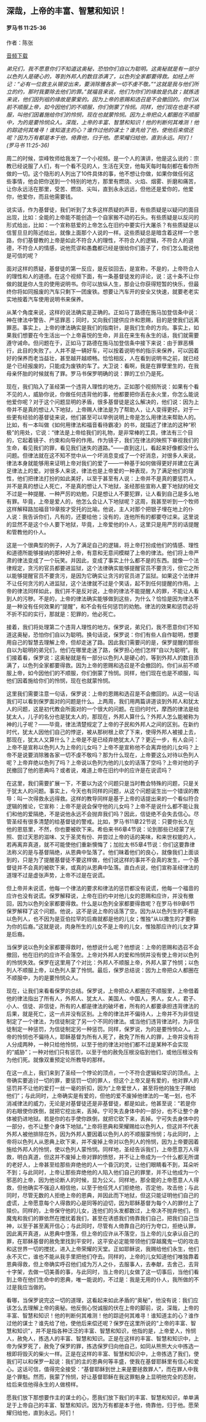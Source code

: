﻿## 深哉，上帝的丰富、智慧和知识！

#### 罗马书 11:25-36

作者：陈张

[音频下载](https://link.jscdn.cn/1drv/aHR0cHM6Ly8xZHJ2Lm1zL3UvcyFBaW5LWUhaYVJhLW5sbGE4dDBXZ3gwWGlNMzRuP2U9OXE3bU5Y.mp3)  

*弟兄们，我不愿意你们不知道这奥秘，恐怕你们自以为聪明。这奥秘就是有一部分以色列人是硬心的，等到外邦人的数目添满了，以色列全家都要得救。如经上所记：“必有一位救主从锡安出来，要消除雅各家一切不虔不敬。”“这就是我与他们所立的约，那时我要除去他们的罪。”就福音来说，他们为你们的缘故是仇敌；就拣选来说，他们因列祖的缘故是蒙爱的。因为上帝的恩赐和选召是不会撤回的。你们从前不顺服上帝，如今因他们的不顺服，你们倒蒙了怜悯。同样，他们现在也是不顺服，叫他们因着施给你们的怜悯，现在也就蒙怜悯。因为上帝把众人都圈在不顺服中，为的是要怜悯众人。深哉，上帝的丰富、智慧和知识！他的判断何其难测！他的踪迹何其难寻！谁知道主的心？谁作过他的谋士？谁先给了他，使他后来偿还呢？因为万有都是本于他，倚靠他，归于他。愿荣耀归给他，直到永远。阿们！(罗马书 11:25-36)*

周二的时候，崇峰牧师给我发了一个小视频。是一个人的演讲，他是这么说的：宗教已经说服了人们，有一个看不见的人，生活在天空，他每天每时每刻都在看你所做的一切。这个隐形的人列出了10件具体的事，他不想让你做，如果你做任何这些事情，他会把你送到一个特别的地方，那里有燃烧、火焰、烟雾、折磨和痛苦，让你永远活在那里，受苦、燃烧、尖叫，直到永永远远，但他还是爱你的，他爱你，他爱你，而且他需要钱。

说实话，作为基督徒，我们听到了太多这样质疑的声音，有些质疑是以疑问的面目出现，比如：全能的上帝能不能创造一个自家搬不动的石头。有些质疑是以反问的形式给出，比如：一个宣称慈爱的上帝怎么在旧约中要实行大屠杀？有些质疑是以信誓旦旦的陈述给出，就像上面那个人说的一样。这些质疑总是暗含着这样一个思路，你们基督教的上帝是如此不符合人的理性，不符合人的逻辑，不符合人的道德，不符合人的情感，说他荒谬和愚蠢都已经是很给你们面子了，你们怎么能说他是可信的呢？

面对这样的质疑，基督徒的第一反应，是反驳回去，是宣称，不是的，上帝符合人的理性和人的道德。在这个视频下面，有一条基督徒发的评论，说：这十条不让你做的就是你人生的使用说明书。你可以放纵人生，那会让你获得短暂的快乐，但最终你将如同报废的汽车只剩下一团废铁。想要让汽车开的安全又快速，就要老老实实地按着汽车使用说明书来保养。

从某个角度来说，这样的说法确实是正确的。正如马丁路德在施马加登信条中说：神在律法中警告、严惩罪恶；同时，又向我们提供应许和恩赐，目的是使我们远离罪恶。事实上，上帝的律法确实是我们的指南针，是我们生命的方向。事实上，如果我们想要在今生活出一个上帝喜悦的生命，并且在来生有永生的话，我们就需要遵守诫命。但问题在于，正如马丁路德在施马加登信条中接下来说：由于罪恶横行，此目的失败了。人并不是一辆好车，可以按着说明书的指示来保养，可以因着好的保养而老当益壮，甚至越开越顺畅。恰恰相反，人在看到说明书之前，就已经是个已经报废的，只能成为废铁的车了。大卫说：看啊，我是在罪孽里生的，在我母亲怀胎的时候就有了罪。罗马书保罗明确的说：罪的工价乃是死。

现在，我们陷入了圣经第一个违背人理性的地方。正如那个视频所说：如果有个看不见的人，威胁你说，你做任何违背他的事，他都要把你丢在永火里，你怎么能说他爱你呢？对于这个问题显明的矛盾，很多基督徒是这么解决的，他们说：因为上帝并不是真的想让人下地狱，上帝赐人律法是为了帮助人，让人变得更好。对于一些更有经验的基督徒来说，他们甚至可以举例说明上帝是怎么用律法来帮助人的。比如，有一本叫做《如何用律法和福音看待霸凌》的书，就描述了律法的这种“积极”的用处，它说：“律法是上帝给我们的礼物，是非常棒的工具，律法有三个目的，它起着镜子、约束和向导的作用。作为镜子，我们在律法的映照下审视我们的生命，看见我们的罪，看见我们迷失的道路。”——直到这儿，看起来好像都没什么问题。但律法就在这不知不觉中从一个坏消息变成了一个好消息，对很多人来说，律法本身就能够用来证明上帝对我们的爱了——一种基于如何做得更好并建立在满足律法上的爱。对很多人来说，律法也是上帝爱的一种表现，为了满足他们的理性，他们把律法打扮的如此美好，以至于甚至有人说：上帝并不是真的要惩罚人，并不是真的想让人死亡，不是真的想让人下地狱，圣经那些宣称人要下地狱的经文不过是一种提醒、一种严厉的劝勉，只是想让人不要犯罪，让人看到自己是多么地有罪。毕竟，上帝是爱人的，他怎么会让人下地狱呢？这周，我甚至听到一个牧师这样解释路加福音19章按才受托的比喻。他说，主人对那个把银子埋在地上的仆人说：我告诉你们，凡有的，还要给他；没有的，连他所有的都要夺过来。这里说的显然不是这个仆人要下地狱，毕竟，上帝爱他的仆人，这里只是用严厉的话提醒和管教他的仆人。

这是一个很典型的例子，人为了满足自己的逻辑，将上帝打扮成他们的情感、理性和道德所能够接纳的那种好上帝，有意和无意间模糊了上帝的律法。他们将上帝严肃的律法变成了一个玩笑。并因此，变成了事实上什么都不是的东西。就像一个法律规定，贪污的官员都要进监狱，这个法律确实能够提醒官员不要贪污，但它之所以能够提醒官员不要贪污，是因为它确实让贪污的官员进了监狱。如果这个法律并不让任何贪污的人进监狱，这个法律就不过是个笑话，起不到任何提醒的作用。上帝的律法同样如此，我们并不是反对说，上帝的律法不能提醒人的罪，不能让人看到人的污秽。不是的，上帝的律法确实能够做到这些，为什么？恰恰是因为律法不是一种没有任何效果的“提醒”，和不会有任何惩罚的劝勉。律法的效果和惩罚必将不折不扣的实行，那就是：犯罪的，他必死亡。

接着，我们将处理第二个违背人理性的地方。保罗说，弟兄们，我不愿意你们不知道这奥秘，恐怕你们自以为聪明。换句话说，保罗说：你们有些人自作聪明，想要用自己的智慧去理解上帝，但却走迷了路。因此我们需要问的是，保罗提醒的那些自以为聪明的弟兄们，他们在哪里走迷了路，保罗担心他们怎样“自以为聪明”。我们接着看，保罗说：这奥秘就是有一部分以色列人是硬心的，等到外邦人的数目添满了，以色列全家都要得救。因为上帝的恩赐和选召是不会撤回的。你们从前不顺服上帝，如今因他们的不顺服，你们倒蒙了怜悯。同样，他们现在也是不顺服，叫他们因着施给你们的怜悯，现在也就蒙怜悯。

这里我们需要注意一句话，保罗说：上帝的恩赐和选召是不会撤回的。从这一句话我们可以看到保罗面对的问题是什么。上两周，我们用两篇讲道谈到外邦人和犹太人的问题，这是初代教会所面对的一个很大的问题。在旧约时代，摩西的律法是给犹太人，儿子的名分也是犹太人的，那现在，外邦人算什么？外邦人怎么能被称为神的儿子呢？——毕竟，律法清楚规定了上帝的子民和外邦人之间的区别。在新约时代，犹太人因他们自己的悖逆，被从那树根上砍了下来，使得外邦人被接上去，那现在，犹太人又算什么？上帝是不是已经弃绝犹太人了？更近一步，有人会问：上帝不是宣称以色列人为上帝的儿女吗？上帝不是宣称他不会离弃他的儿女吗？上帝不是说要消除雅各家一切不虔不敬吗？那为什么现在，上帝要这么对待以色列人呢？上帝弃绝以色列了吗？上帝说以色列为他的儿女的话落了空吗？上帝对他的子民撤回了他的恩典吗？或者说，难道上帝在旧约中的应许是在说谎吗？

在这里，我们需要扩展一下，不要以为这个问题只是当时教会特殊的问题，只是关于犹太人的问题。事实上，今天也有同样的问题，从这个问题诞生出一个错误的教导：叫一次得救永远得救。这样的教导同样是基于上帝的话提出来的一个看似符合逻辑的推论，它宣称：上帝不是说会保守他的儿女吗？上帝不是说什么都不能让我们和他的爱隔绝，不是说他永远不会抛弃我们吗？因此，信徒绝不会失去信心。尽管圣经有很多清楚的给基督徒的警戒。比如，罗马书11章22节说：只要你长久在他的恩慈里，不然，你也要被砍下来。希伯来书6章4节说：论到那些已经蒙了光照、尝过天恩的滋味、又于圣灵有份、并尝过上帝的话的美味，和来世权能的人，若再离弃真道，就不可能使他们重新懊悔了；加拉太书5章4节说：你们这要靠律法称义的是与基督隔绝，从恩典中坠落了。他们昧着他们的良心，就像我们上面谈到的，只是为了提醒基督徒不要这样做，他们说这样的事并不会真的发生，一个基督徒并不会真的被砍下来，或真的从恩典中坠落。直白点说，他们宣称圣经律法的道理不过是虚张声势，上帝不过是在说谎。

但上帝并未说谎，他每一个律法的要求和律法的惩罚都没有说谎，他每一个福音的应许也没有说谎。保罗解释说，上帝在旧约中对他儿女的恩赐和应许，并没有撤回，因为以色列全家都要得救。什么是以色列全家都要得救呢？在罗马书9章6节保罗解释了这个问题。他说，这不是说上帝的话落了空。因为从以色列生的不都是以色列人，也不因为是亚伯拉罕的后裔就都是他的儿女；惟独“从以撒生的才要称为你的后裔。”这就是说，肉身所生的儿女不是上帝的儿女，惟独那应许的儿女才算是后裔。

当保罗说以色列全家都要得救时，他想说什么呢？他想说：上帝的恩赐和选召不会撤回，他在旧约的应许不会落空。上帝对外邦人的爱和怜悯并没有使上帝对以色列的怜悯失效。保罗在这里用了个对比：外邦人不顺服上帝，外邦人蒙了怜悯；以色列人不顺服上帝，以色列人蒙了怜悯。最后，保罗总结说：因为上帝把众人都圈在不顺服中，为的是要怜悯众人。

现在，让我们来看看保罗的总结。保罗说，上帝把众人都圈在不顺服里，上帝借着他的律法指出了所有人，外邦人、犹太人、美国人、中国人，男人，女人，君子、小人、信徒、非信徒，所有的人都是律法的破坏者，所有的人都要承担违背律法的后果，就是死亡，这一点并没有区别。上帝的律法并不偏待人，上帝并不为非信徒制定了一个律法，为信徒制定了另一个不同的律法。或当他们违背律法时，为非信徒制定一种惩罚，为信徒制定另一种惩罚。同样，保罗说，为的是要怜悯众人。上帝的怜悯也不偏待人，耶稣基督为所有人死了，赦免了所有人的罪，上帝并没有将人分成两种，一种只给他怜悯，以至于他的律法对他们都不过是某种不会实现的“威胁”；一种对他们只有惩罚，以至于他的赦免压根没临到他们，或他压根没有为他们死。就像双重预定论所教导的那样。

在这一点上，我们来到了圣经一个悖论的顶点，一个不符合逻辑和常识的顶点。上帝确实要追讨一切的罪，要惩罚一切的罪人，但这个上帝又是有爱的，他对罪人的惩罚并不让他的爱打一丝一毫的折扣，因为“上帝爱世人，甚至将他的独生子赐给他们”；与此同时，上帝确实是有爱的，但他的爱不废掉他律法的一笔一划，也不消减律法的威力，无论是对基督徒还是非基督徒，都是如此，他甚至说：“若是你的右眼使你跌倒，就把它挖出来，丢掉。宁可失去身体中的一部分，也不让整个身体被扔进地狱。若是你的右手使你跌倒，就把它砍下来，丢掉。宁可失去身体中的一部分，也不让整个身体下地狱。”上帝将恩典和荣耀赐给以色列人，但这并不代表外邦人被他排除在外，因为外邦人要因着以色列人的不顺服蒙怜悯；与此同时，上帝将以色列人从恩典上砍下来，并不废掉上帝对以色列人的怜悯，因为上帝要因着施给外邦人的怜悯，使以色列人蒙怜悯。同样地，圣经告诉我们，上帝愿意万人得救，明白真道，但这并不废掉上帝对罪的愤怒，并不让上帝成为一个什么都无所谓的老好人，上帝甚至给那些弃绝他的人一个昏沉的灵，让他们眼睛看不到，耳朵听不到；与此同时，上帝让那些弃绝他的人陷入他们自己的罪里，并不让他成为一个邪恶的上帝，因为他论断人的时候，显为公义。同样地，那全能的上帝愿意人人得救，但他确实不强迫人相信他，以至于他任凭人们拒绝他，否定他，攻击他；与此同时，尽管无数的人拒绝上帝的恩典，并因此而下地狱，但这只能证明他们自己的虚谎，上帝愿意每个人得救的心是同等的迫切，因为耶稣基督为每个人的罪付上了赎价。同样的，上帝保守他的儿女，连他们的头发都数过，上帝决不抛弃他们，但魔鬼和我们的罪依然在搅扰着我们，甚至在诱惑我们倚靠我们自己，把我们自己当神，以至于甚至离开信心；与此同时，尽管有人倚靠自己的行为夸口，拒绝认罪，因此离开真道，从恩典中堕落，但上帝的应许从不落空，当上帝的儿女承认自己的罪，在耶稣基督的赦免里找到平安时，这平安必定能带领他们穿越魔鬼一切的攻击和这世界一切的搅扰，进入上帝荣耀的天堂。正如耶稣说，我赐给他们永生，他们永不灭亡，谁也不能从我手里把他们夺去。同样的，上帝的儿女知道他们唯独靠着恩典得救，但上帝确实呼召他们成为万人之仆，去服事人，去奉献，去舍己，去背十字架，去做一切美善的事，与此同时，当上帝的儿女做了这一切事后，当他们看到上帝在他们生命中的恩典，唯一能说的，不过是：我是无用的仆人，我所做的不过是我应当做的。

看哪，当保罗说完这一切的道理，这看起来如此矛盾的“奥秘”，他没有说：我们应该怎么去理解上帝的奥秘。他反倒心悦诚服的伏在上帝的脚前，说，深哉，上帝的丰富、智慧和知识！他的判断何其难测！他的踪迹何其难寻！谁知道主的心？谁作过他的谋士？谁先给了他，使他后来偿还呢？保罗在这里所说的“上帝的丰富、智慧和知识”，并不是指各种泛泛的丰富、智慧和知识，他指的是，上帝爱人，怜悯人，赦免人，拣选人的丰富、智慧和知识。正是在这样的丰富、智慧和知识中，上帝为保罗死了，赦免了保罗的罪，拣选保罗归向他自己，如同从熊熊大火中拣选一根即将毁灭的柴火一样。正是在这样的丰富、智慧和知识中，上帝拣选了我们，使我们可以和保罗一起说：我们的主的恩典何等丰盛，使我在基督耶稣里有信心和爱心。这话可信，值得完全接受：“基督耶稣到世上来是要拯救罪人”，而在罪人中我是个罪魁。然而，我蒙了怜悯，好让基督耶稣在我这罪魁身上显明他完全的忍耐，给后来信他得永生的人做榜样。

愿我们放下那想要作主的谋士的心，愿我们放下我们的丰富、智慧和知识，单单满足于上帝自己的丰富、智慧和知识。因为万有都是本于他，倚靠他，归于他。愿荣耀归给他，直到永远。阿们！